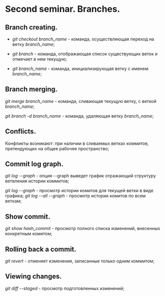 # Second seminar. Branches.

## Branch creating.

* *git checkout branch_name* - команда, осуществляющая переход на ветку *branch_name*;

* *git branch* - команда, отображающая список существующих веток и отмечает в нем текущую;

* *git branch_name* - команда, инициализирующая ветку с именем *branch_name*;

## Branch merging.

*git merge branch_name* - команда, сливающая текущую ветку, с веткой *branch_name*;

*git branch -d branch_name* - команда, удаляющая ветку *branch_name*;

## Conflicts.

Конфликты возникают: при наличии в сливаемых ветках коммитов, претендующих на общее рабочее пространство;

## Commit log graph.
*git log --graph* - опция --graph выведет график отражающий структуру ветвления истории коммитов;

*git log --graph* - просмотр истории комитов для текущей ветки в виде графика;
*git log --all --graph* - просмотр истории комитов по всем веткам; 

## Show commit.
*git show hash_commit* - просмотр полного списка изменений, внесенных конкретным комитом;

## Rolling back a commit.

*git revert* - отменяет изменения, записанные только одним коммитом;

## Viewing changes.

*git diff --staged* - просмотр подготовленных изменений;